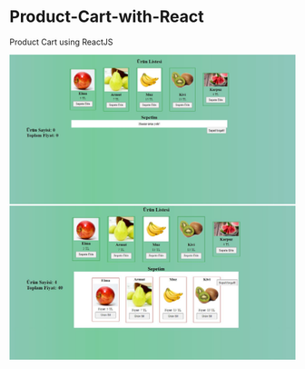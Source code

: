 # Product-Cart-with-React

Product Cart using ReactJS

![alt text](productcard1.JPG)
![alt text](productCard2.jpg)
